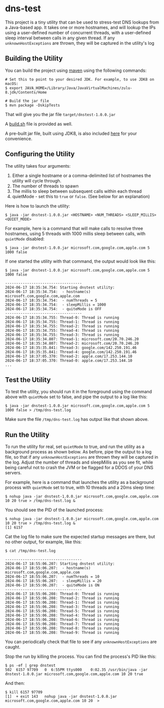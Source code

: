 # dns-test

This project is a tiny utility that can be used to stress-test DNS lookups from a Java-based app.
It takes one or more hostnames, and will lookup the IPs using a user-defined number of concurrent threads, with a user-defined sleep interval between calls in any given thread. If any <code>unknownHostExceptions</code> are thrown, they will be captured in the utility's log

## Building the Utility

You can build the project using [maven](https://maven.apache.org/) using the following commands:

```
# Set this to point to your desired JDK. For example, to use JDK8 on macOS:
$ export JAVA_HOME=/Library/Java/JavaVirtualMachines/zulu-8.jdk/Contents/Home 

# Build the jar file 
$ mvn package -DskipTests 
```

That will give you the jar file <code>target/dnstest-1.0.0.jar</code>

A [build.sh](build.sh) file is provided as well.

A pre-built jar file, built using JDK8, is also included [here](dnstest-1.0.0.jar) for your convenience.




## Configuring the Utility
The utility takes four arguments:

1) Either a single hostname or a comma-delimited list of hostnames the utility will cycle through.
2) The number of threads to spawn
3) The millis to sleep between subsequent calls within each thread
4) quietMode - set this to <code>true</code> or <code>false</code>.  (See below for an explanation)


Here is how to launch the utility:

```
$ java -jar dnstest-1.0.0.jar <HOSTNAME> <NUM_THREADS> <SLEEP_MILLIS> <QUIET_MODE>
```

For example, here is a command that will make calls to resolve three hostnames, using 5 threads with 1000 millis sleep between calls, with <code>quietMode</code> disabled:

```
$ java -jar dnstest-1.0.0.jar microsoft.com,google.com,apple.com 5 1000 false

```

If one started the utility with that command, the output would look like this:

```
$ java -jar dnstest-1.0.0.jar microsoft.com,google.com,apple.com 5 1000 false

-----------------------------------
2024-06-17 18:35:34.754: Starting dnstest utility:
2024-06-17 18:35:34.754:  - hostname(s) microsoft.com,google.com,apple.com
2024-06-17 18:35:34.754:  - numThreads = 5
2024-06-17 18:35:34.754:  - sleepMillis = 1000
2024-06-17 18:35:34.754:  - quiteMode is OFF
-----------------------------------
2024-06-17 18:35:34.755: Thread-0: Thread is running
2024-06-17 18:35:34.755: Thread-1: Thread is running
2024-06-17 18:35:34.755: Thread-2: Thread is running
2024-06-17 18:35:34.755: Thread-4: Thread is running
2024-06-17 18:35:34.755: Thread-3: Thread is running
2024-06-17 18:35:34.807: Thread-1: microsoft.com/20.70.246.20
2024-06-17 18:35:34.807: Thread-2: microsoft.com/20.70.246.20
2024-06-17 18:35:35.841: Thread-3: google.com/142.250.191.46
2024-06-17 18:35:35.841: Thread-4: google.com/142.250.191.46
2024-06-17 18:37:05.370: Thread-2: apple.com/17.253.144.10
2024-06-17 18:37:05.370: Thread-0: apple.com/17.253.144.10
...
```

## Test the Utility

To test the utility, you should run it in the foreground using the command above with <code>quietMode</code> set to false, and pipe the output to a log like this:

```
$ java -jar dnstest-1.0.0.jar microsoft.com,google.com,apple.com 5 1000 false > /tmp/dns-test.log

```
Make sure the file <code>/tmp/dns-test.log</code> has output like that shown above.


## Run the Utility
To run the utility for real, set <code>quietMode</code> to true, and run the utility as a background process as shown below. As before, pipe the output to a log file, so that if any <code>unknownHostExceptions</code> are thrown they will be captured in the log. Adjust the number of threads and sleepMillis as you see fit, while being careful not to crash the JVM or be flagged for a DDOS of your DNS servers.

For example, here is a command that launches the utility as a background process with  <code>quietMode</code> set to true, with 10 threads and a 20ms sleep time:

```
$ nohup java -jar dnstest-1.0.0.jar microsoft.com,google.com,apple.com 10 20 true > /tmp/dns-test.log &
```
You should see the PID of the launched process:

```
$ nohup java -jar dnstest-1.0.0.jar microsoft.com,google.com,apple.com 10 20 true > /tmp/dns-test.log &
[1] 6157
```

Cat the log file to make sure the expected startup messages are there, but no other output, for example, like this:

```
$ cat /tmp/dns-test.log

-----------------------------------
2024-06-17 18:55:06.207: Starting dnstest utility:
2024-06-17 18:55:06.207:  - hostname(s) microsoft.com,google.com,apple.com
2024-06-17 18:55:06.207:  - numThreads = 10
2024-06-17 18:55:06.207:  - sleepMillis = 20
2024-06-17 18:55:06.207:  - quiteMode is ON
-----------------------------------
2024-06-17 18:55:06.208: Thread-0: Thread is running
2024-06-17 18:55:06.208: Thread-2: Thread is running
2024-06-17 18:55:06.208: Thread-1: Thread is running
2024-06-17 18:55:06.208: Thread-3: Thread is running
2024-06-17 18:55:06.208: Thread-5: Thread is running
2024-06-17 18:55:06.208: Thread-4: Thread is running
2024-06-17 18:55:06.208: Thread-6: Thread is running
2024-06-17 18:55:06.208: Thread-7: Thread is running
2024-06-17 18:55:06.208: Thread-8: Thread is running
2024-06-17 18:55:06.208: Thread-9: Thread is running
```

You can periodically check that file to see if any <code>unknownHostExceptions</code> are caught.

Stop the run by killing the process.  You can find the process's PID like this:

```
$ ps -ef | grep dnstest
502  6157 97709   0  6:55PM ttys000    0:02.35 /usr/bin/java -jar dnstest-1.0.0.jar microsoft.com,google.com,apple.com 10 20 true
```

And then:

```
$ kill 6157 97709
[1]  + exit 143   nohup java -jar dnstest-1.0.0.jar microsoft.com,google.com,apple.com 10 20  >
```





